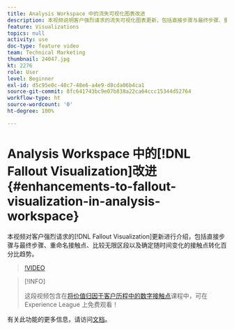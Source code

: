 ```yaml
---
title: Analysis Workspace 中的流失可视化图表改进
description: 本视频说明客户强烈请求的流失可视化图表更新，包括直接步骤与最终步骤、重命名接触点、比较无限区段以及确定随时间变化的接触点转化百分比趋势。
feature: Visualizations
topics: null
activity: use
doc-type: feature video
team: Technical Marketing
thumbnail: 24047.jpg
kt: 2276
role: User
level: Beginner
exl-id: d5c95e0c-48c7-48e6-a4e9-d8cda06b4ca1
source-git-commit: 8fc641743bc9e07b838a22ca64ccc15344d52764
workflow-type: ht
source-wordcount: '0'
ht-degree: 100%

---
```


# Analysis Workspace 中的[!DNL Fallout Visualization]改进 {#enhancements-to-fallout-visualization-in-analysis-workspace}

本视频对客户强烈请求的[!DNL Fallout Visualization]更新进行介绍，包括直接步骤与最终步骤、重命名接触点、比较无限区段以及确定随时间变化的接触点转化百分比趋势。

>[!VIDEO](https://video.tv.adobe.com/v/24047/?quality=12&learn=on)

>[!INFO]
>
> 这段视频包含在[将价值归因于客户历程中的数字接触点](https://experienceleague.adobe.com/?recommended=Analytics-U-1-2020.2)课程中，可在 Experience League 上免费观看！

有关此功能的更多信息，请访问[文档](https://experienceleague.adobe.com/docs/analytics/analyze/analysis-workspace/visualizations/fallout/fallout-flow.html?lang=zh-Hans)。
